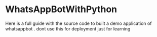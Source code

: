 # WhatsAppBotWithPython
Here is a full guide with the source code to built a demo application of whatsappbot . dont use this for deployment just for learning 

